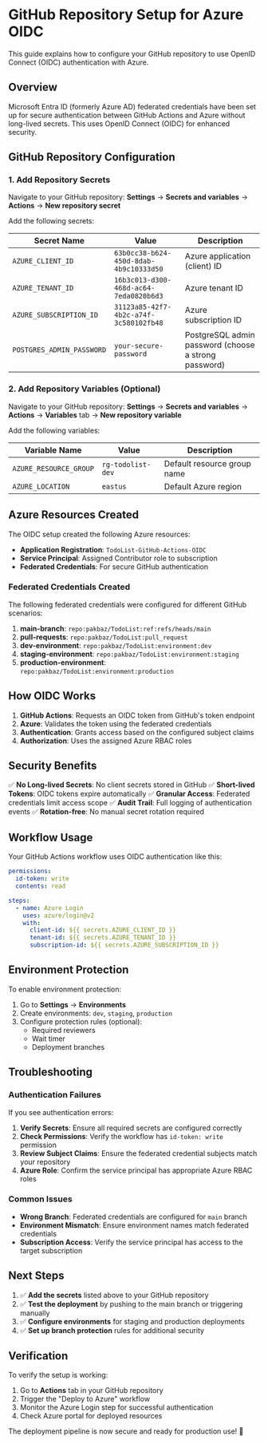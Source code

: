 # GitHub Repository Setup for Azure OIDC

This guide explains how to configure your GitHub repository to use OpenID Connect (OIDC) authentication with Azure.

## Overview

Microsoft Entra ID (formerly Azure AD) federated credentials have been set up for secure authentication between GitHub Actions and Azure without long-lived secrets. This uses OpenID Connect (OIDC) for enhanced security.

## GitHub Repository Configuration

### 1. Add Repository Secrets

Navigate to your GitHub repository: **Settings** → **Secrets and variables** → **Actions** → **New repository secret**

Add the following secrets:

| Secret Name | Value | Description |
|-------------|--------|-------------|
| `AZURE_CLIENT_ID` | `63b0cc38-b624-450d-8dab-4b9c10333d50` | Azure application (client) ID |
| `AZURE_TENANT_ID` | `16b3c013-d300-468d-ac64-7eda0820b6d3` | Azure tenant ID |
| `AZURE_SUBSCRIPTION_ID` | `31123a85-42f7-4b2c-a74f-3c580102fb48` | Azure subscription ID |
| `POSTGRES_ADMIN_PASSWORD` | `your-secure-password` | PostgreSQL admin password (choose a strong password) |

### 2. Add Repository Variables (Optional)

Navigate to your GitHub repository: **Settings** → **Secrets and variables** → **Actions** → **Variables** tab → **New repository variable**

Add the following variables:

| Variable Name | Value | Description |
|---------------|--------|-------------|
| `AZURE_RESOURCE_GROUP` | `rg-todolist-dev` | Default resource group name |
| `AZURE_LOCATION` | `eastus` | Default Azure region |

## Azure Resources Created

The OIDC setup created the following Azure resources:

- **Application Registration**: `TodoList-GitHub-Actions-OIDC`
- **Service Principal**: Assigned Contributor role to subscription
- **Federated Credentials**: For secure GitHub authentication

### Federated Credentials Created

The following federated credentials were configured for different GitHub scenarios:

1. **main-branch**: `repo:pakbaz/TodoList:ref:refs/heads/main`
2. **pull-requests**: `repo:pakbaz/TodoList:pull_request`
3. **dev-environment**: `repo:pakbaz/TodoList:environment:dev`
4. **staging-environment**: `repo:pakbaz/TodoList:environment:staging`
5. **production-environment**: `repo:pakbaz/TodoList:environment:production`

## How OIDC Works

1. **GitHub Actions**: Requests an OIDC token from GitHub's token endpoint
2. **Azure**: Validates the token using the federated credentials
3. **Authentication**: Grants access based on the configured subject claims
4. **Authorization**: Uses the assigned Azure RBAC roles

## Security Benefits

✅ **No Long-lived Secrets**: No client secrets stored in GitHub
✅ **Short-lived Tokens**: OIDC tokens expire automatically
✅ **Granular Access**: Federated credentials limit access scope
✅ **Audit Trail**: Full logging of authentication events
✅ **Rotation-free**: No manual secret rotation required

## Workflow Usage

Your GitHub Actions workflow uses OIDC authentication like this:

```yaml
permissions:
  id-token: write
  contents: read

steps:
  - name: Azure Login
    uses: azure/login@v2
    with:
      client-id: ${{ secrets.AZURE_CLIENT_ID }}
      tenant-id: ${{ secrets.AZURE_TENANT_ID }}
      subscription-id: ${{ secrets.AZURE_SUBSCRIPTION_ID }}
```

## Environment Protection

To enable environment protection:

1. Go to **Settings** → **Environments**
2. Create environments: `dev`, `staging`, `production`
3. Configure protection rules (optional):
   - Required reviewers
   - Wait timer
   - Deployment branches

## Troubleshooting

### Authentication Failures

If you see authentication errors:

1. **Verify Secrets**: Ensure all required secrets are configured correctly
2. **Check Permissions**: Verify the workflow has `id-token: write` permission
3. **Review Subject Claims**: Ensure the federated credential subjects match your repository
4. **Azure Role**: Confirm the service principal has appropriate Azure RBAC roles

### Common Issues

- **Wrong Branch**: Federated credentials are configured for `main` branch
- **Environment Mismatch**: Ensure environment names match federated credentials
- **Subscription Access**: Verify the service principal has access to the target subscription

## Next Steps

1. ✅ **Add the secrets** listed above to your GitHub repository
2. ✅ **Test the deployment** by pushing to the main branch or triggering manually
3. ✅ **Configure environments** for staging and production deployments
4. ✅ **Set up branch protection** rules for additional security

## Verification

To verify the setup is working:

1. Go to **Actions** tab in your GitHub repository
2. Trigger the "Deploy to Azure" workflow
3. Monitor the Azure Login step for successful authentication
4. Check Azure portal for deployed resources

The deployment pipeline is now secure and ready for production use! 🚀
